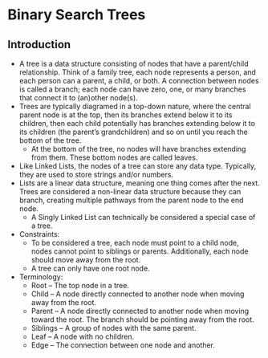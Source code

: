 # Binary Search Trees

## Introduction
- A tree is a data structure consisting of nodes that have a parent/child relationship. Think of a family tree, each node represents a person, and each person can a parent, a child, or both. A connection between nodes is called a branch; each node can have zero, one, or many branches that connect it to (an)other node(s).
- Trees are typically diagramed in a top-down nature, where the central parent node is at the top, then its branches extend below it to its children, then each child potentially has branches extending below it to its children (the parent’s grandchildren) and so on until you reach the bottom of the tree.
    - At the bottom of the tree, no nodes will have branches extending from them. These bottom nodes are called leaves.
- Like Linked Lists, the nodes of a tree can store any data type. Typically, they are used to store strings and/or numbers.
- Lists are a linear data structure, meaning one thing comes after the next. Trees are considered a non-linear data structure because they can branch, creating multiple pathways from the parent node to the end node.
    - A Singly Linked List can technically be considered a special case of a tree.
- Constraints:
    - To be considered a tree, each node must point to a child node, nodes cannot point to siblings or parents. Additionally, each node should move away from the root.
    - A tree can only have one root node.
- Terminology:
    - Root – The top node in a tree.
    - Child – A node directly connected to another node when moving away from the root.
    - Parent – A node directly connected to another node when moving toward the root. The branch should be pointing away from the root.
    - Siblings – A group of nodes with the same parent.
    - Leaf – A node with no children.
    - Edge – The connection between one node and another.
